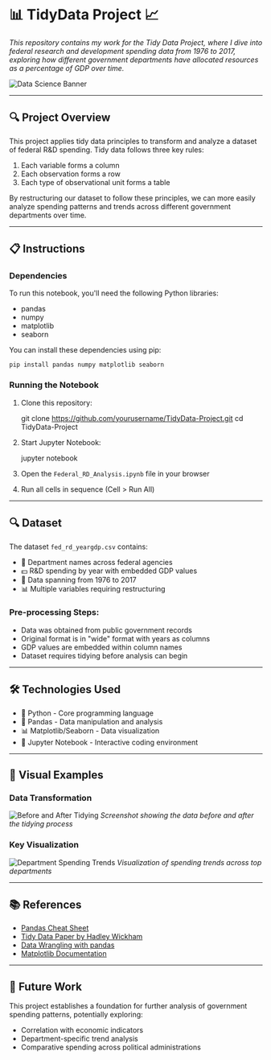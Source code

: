 # 📊 TidyData Project 📈

<em>This repository contains my work for the Tidy Data Project, where I dive into federal research and development spending data from 1976 to 2017, exploring how different government departments have allocated resources as a percentage of GDP over time.</em>

![Data Science Banner](https://github.com/marceloguzmanaguirre/GUZMANAGUIRRE-Data-Science-Portfolio-/blob/27ba02956e1c1a9ba0c3a0bb843f9898162285bb/Screenshot%202025-01-27%20at%2019.20.18.png)
___

## 🔍 Project Overview

This project applies tidy data principles to transform and analyze a dataset of federal R&D spending. Tidy data follows three key rules:
1. Each variable forms a column
2. Each observation forms a row
3. Each type of observational unit forms a table

By restructuring our dataset to follow these principles, we can more easily analyze spending patterns and trends across different government departments over time.

___

## 📋 Instructions

### Dependencies
To run this notebook, you'll need the following Python libraries:
- pandas
- numpy
- matplotlib
- seaborn

You can install these dependencies using pip:

    pip install pandas numpy matplotlib seaborn

### Running the Notebook
1. Clone this repository:

    git clone https://github.com/yourusername/TidyData-Project.git
    cd TidyData-Project

2. Start Jupyter Notebook:

    jupyter notebook

3. Open the `Federal_RD_Analysis.ipynb` file in your browser

4. Run all cells in sequence (Cell > Run All)

___

## 🔍 Dataset

The dataset `fed_rd_yeargdp.csv` contains:
- 🏢 Department names across federal agencies
- 💵 R&D spending by year with embedded GDP values
- 📆 Data spanning from 1976 to 2017
- 📊 Multiple variables requiring restructuring

### Pre-processing Steps:
- Data was obtained from public government records
- Original format is in "wide" format with years as columns
- GDP values are embedded within column names
- Dataset requires tidying before analysis can begin

___

## 🛠️ Technologies Used

- 🐍 Python - Core programming language
- 🐼 Pandas - Data manipulation and analysis
- 📊 Matplotlib/Seaborn - Data visualization
- 📓 Jupyter Notebook - Interactive coding environment

___

## 📸 Visual Examples

### Data Transformation
![Before and After Tidying](https://placeholder-for-your-image.png)
*Screenshot showing the data before and after the tidying process*

### Key Visualization
![Department Spending Trends](https://placeholder-for-your-visualization.png)
*Visualization of spending trends across top departments*

___

## 📚 References

- [Pandas Cheat Sheet](https://pandas.pydata.org/Pandas_Cheat_Sheet.pdf)
- [Tidy Data Paper by Hadley Wickham](https://www.jstatsoft.org/article/view/v059i10)
- [Data Wrangling with pandas](https://pandas.pydata.org/docs/user_guide/reshaping.html)
- [Matplotlib Documentation](https://matplotlib.org/stable/users/index.html)

___

## 🔮 Future Work

This project establishes a foundation for further analysis of government spending patterns, potentially exploring:
- Correlation with economic indicators
- Department-specific trend analysis
- Comparative spending across political administrations
